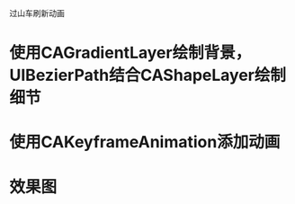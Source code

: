 
过山车刷新动画

# 使用CAGradientLayer绘制背景，UIBezierPath结合CAShapeLayer绘制细节

# 使用CAKeyframeAnimation添加动画

# 效果图




